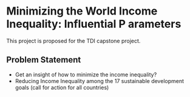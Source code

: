 # Minimizing the World Income Inequality: Influential P arameters
This project is proposed for the TDI capstone project.

## Problem Statement
* Get an insight of how to minimize the income inequality?
* Reducing Income Inequality among the 17 sustainable development goals (call for action for all countries)
